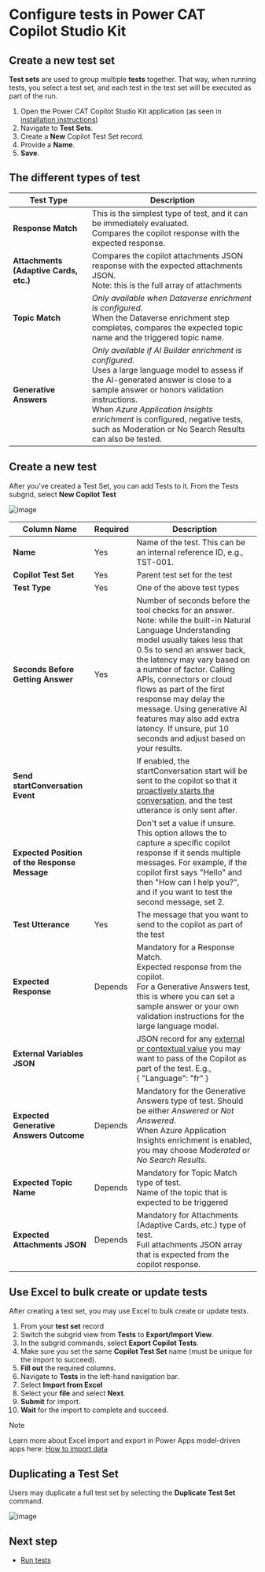 # Configure tests in Power CAT Copilot Studio Kit

## Create a new test set

**Test sets** are used to group multiple **tests** together. That way, when running tests, you select a test set, and each test in the test set will be executed as part of the run.

1. Open the Power CAT Copilot Studio Kit application (as seen in [installation instructions](./INSTALLATION_INSTRUCTIONS.md#access-the-copilot-studio-accelerator-app))
2. Navigate to **Test Sets**.
3. Create a **New** Copilot Test Set record.
4. Provide a **Name**.
5. **Save**.

## The different types of test

| Test Type | Description |
| --- | --- | 
| **Response Match** | This is the simplest type of test, and it can be immediately evaluated. <br> Compares the copilot response with the expected response. |
| **Attachments (Adaptive Cards, etc.)** | Compares the copilot attachments JSON response with the expected attachments JSON. <br> Note: this is the full array of attachments |
| **Topic Match** | _Only available when Dataverse enrichment is configured._ <br> When the Dataverse enrichment step completes, compares the expected topic name and the triggered topic name. |
| **Generative Answers** | _Only available if AI Builder enrichment is configured._ <br> Uses a large language model to assess if the AI-generated answer is close to a sample answer or honors validation instructions. <br> When _Azure Application Insights enrichment_ is configured, negative tests, such as Moderation or No Search Results can also be tested. | 

## Create a new test

After you've created a Test Set, you can add Tests to it.
From the Tests subgrid, select **New Copilot Test**

![image](https://github.com/microsoft/Powercat-Copilotstudio-Accelerator/assets/37898885/689cfa4a-2c4b-4cc2-be94-4484b00e8c71)

| Column Name | Required | Description | 
| --- | --- | --- |
| **Name** | Yes | Name of the test. This can be an internal reference ID, e.g., TST-001. |
| **Copilot Test Set** | Yes | Parent test set for the test |
| **Test Type** | Yes | One of the above test types |
| **Seconds Before Getting Answer** | Yes | Number of seconds before the tool checks for an answer. <br> Note: while the built-in Natural Language Understanding model usually takes less that 0.5s to send an answer back, the latency may vary based on a number of factor. Calling APIs, connectors or cloud flows as part of the first response may delay the message. Using generative AI features may also add extra latency. If unsure, put 10 seconds and adjust based on your results. |
| **Send startConversation Event** |   | If enabled, the startConversation start will be sent to the copilot so that it [proactively starts the conversation](https://learn.microsoft.com/microsoft-copilot-studio/configure-bot-greeting?tabs=web), and the test utterance is only sent after. |
| **Expected Position of the Response Message** |   | Don't set a value if unsure. <br> This option allows the to capture a specific copilot response if it sends multiple messages. For example, if the copilot first says "Hello" and then "How can I help you?", and if you want to test the second message, set 2. |
| **Test Utterance** | Yes | The message that you want to send to the copilot as part of the test |
| **Expected Response** | Depends | Mandatory for a Response Match. <br> Expected response from the copilot. <br> For a Generative Answers test, this is where you can set a sample answer or your own validation instructions for the large language model.  |
| **External Variables JSON** |   | JSON record for any [external or contextual value](https://learn.microsoft.com/microsoft-copilot-studio/authoring-variables-bot?tabs=webApp#add-global-variables-to-a-custom-canvas) you may want to pass of the Copilot as part of the test. E.g., <br> { "Language": "fr" }  |
| **Expected Generative Answers Outcome** | Depends | Mandatory for the Generative Answers type of test. Should be either _Answered_ or _Not Answered_. <br> When Azure Application Insights enrichment is enabled, you may choose _Moderated_ or _No Search Results_. |
| **Expected Topic Name** | Depends | Mandatory for Topic Match type of test. <br> Name of the topic that is expected to be triggered |
| **Expected Attachments JSON** | Depends | Mandatory for Attachments (Adaptive Cards, etc.) type of test. <br> Full attachments JSON array that is expected from the copilot response. |

## Use Excel to bulk create or update tests

After creating a test set, you may use Excel to bulk create or update tests.
1. From your **test set** record
2. Switch the subgrid view from **Tests** to **Export/Import View**.
3. In the subgrid commands, select **Export Copilot Tests**.
4. Make sure you set the same **Copilot Test Set** name (must be unique for the import to succeed).
5. **Fill out** the required columns.
6. Navigate to **Tests** in the left-hand navigation bar.
7. Select **Import from Excel**
8. Select your **file** and select **Next**.
9. **Submit** for import.
10. **Wait** for the import to complete and succeed.

> [!NOTE]
> Learn more about Excel import and export in Power Apps model-driven apps here: [How to import data
](https://learn.microsoft.com/power-apps/user/import-data)

## Duplicating a Test Set

Users may duplicate a full test set by selecting the **Duplicate Test Set** command.

![image](https://github.com/microsoft/Powercat-Copilotstudio-Accelerator/assets/37898885/a31e9c83-1321-46e3-a887-defa47521a9d)

## Next step
- [Run tests](./RUN_TESTS.md)
